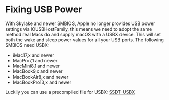 # Fixing USB Power

With Skylake and newer SMBIOS, Apple no longer provides USB power settings via IOUSBHostFamily, this means we need to adopt the same method real Macs do and supply macOS with a USBX device. This will set both the wake and sleep power values for all your USB ports. The following SMBIOS need USBX:

* iMac17,x and newer
* MacPro7,1 and newer
* MacMini8,1 and newer
* MacBook9,x  and newer
* MacBookAir8,x  and newer
* MacBookPro13,x and newer

Luckily you can use a precompiled file for USBX: [SSDT-USBX](https://github.com/khronokernel/Opencore-Vanilla-Desktop-Guide/blob/master/extra-files/SSDT-USBX.aml)
